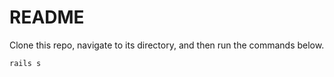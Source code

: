 # README

Clone this repo, navigate to its directory, and then run the commands below.

```ruby
rails s
```
